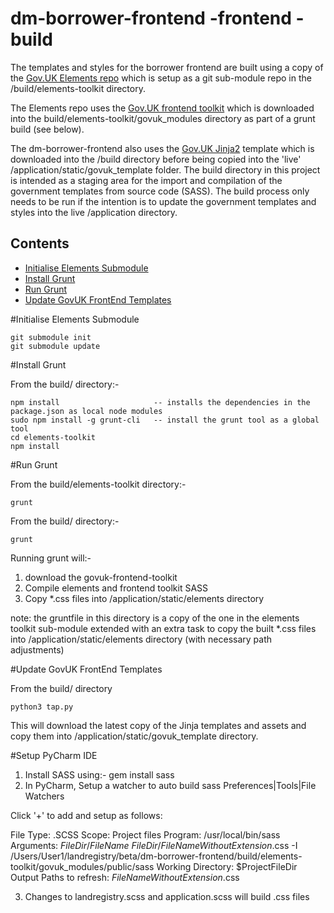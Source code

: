 
# dm-borrower-frontend -frontend - build

The templates and styles for the borrower frontend are built using a copy of the 
[Gov.UK Elements repo](https://github.com/alphagov/govuk_elements) which is setup as a git sub-module repo in the 
/build/elements-toolkit directory. 

The Elements repo uses the [Gov.UK frontend toolkit](https://github.com/alphagov/govuk_frontend_toolkit) which is 
downloaded into the build/elements-toolkit/govuk_modules directory as part of a grunt build (see below). 

The dm-borrower-frontend also uses the [Gov.UK Jinja2](https://github.com/alphagov/govuk_template) template which 
is downloaded into the /build directory before being copied into the 'live' /application/static/govuk_template folder.
The build directory in this project is intended as a staging area for the import and compilation of the 
government templates from source code (SASS). The build process only needs to be run if the intention is to update
the government templates and styles into the live /application directory.


## Contents
- [Initialise Elements Submodule](#initalise-elements-submodule)
- [Install Grunt](#install-grunt)
- [Run Grunt](#run-grunt)
- [Update GovUK FrontEnd Templates](#Update-GovUK-FrontEnd-Templates)

#Initialise Elements Submodule

```
git submodule init
git submodule update
```

#Install Grunt

From the build/ directory:-

```
npm install                     -- installs the dependencies in the package.json as local node modules
sudo npm install -g grunt-cli   -- install the grunt tool as a global tool
cd elements-toolkit
npm install
```

#Run Grunt

From the build/elements-toolkit directory:-

```
grunt
```

From the build/ directory:-

```
grunt
```

Running grunt will:-


1) download the govuk-frontend-toolkit
2) Compile elements and frontend toolkit SASS
3) Copy *.css files into /application/static/elements directory

note: the gruntfile in this directory is a copy of the one in the elements toolkit sub-module extended with an
extra task to copy the built *.css files into /application/static/elements directory (with necessary path adjustments)


#Update GovUK FrontEnd Templates


From the build/ directory

```
python3 tap.py
```

This will download the latest copy of the Jinja templates and assets and copy them into 
/application/static/govuk_template directory.

#Setup PyCharm IDE

1) Install SASS using:- gem install sass
2) In PyCharm, Setup a watcher to auto build sass Preferences|Tools|File Watchers

Click '+' to add and setup as follows:

File Type: .SCSS
Scope: Project files
Program: /usr/local/bin/sass
Arguments: $FileDir$/$FileName$ $FileDir$/$FileNameWithoutExtension$.css  -I /Users/User1/landregistry/beta/dm-borrower-frontend/build/elements-toolkit/govuk_modules/public/sass
Working Directory: $ProjectFileDir
Output Paths to refresh: $FileNameWithoutExtension$.css

3) Changes to landregistry.scss and application.scss will build .css files


